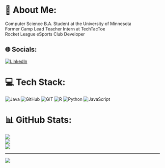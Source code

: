 # 💫 About Me:
Computer Science B.A. Student at the University of Minnesota<br>Former Camp Lead Teacher Intern at TechTacToe<br>Rocket League eSports Club Developer


## 🌐 Socials:
[![LinkedIn](https://img.shields.io/badge/LinkedIn-%230077B5.svg?logo=linkedin&logoColor=white)](https://linkedin.com/in/jacob-besore-835aaa238/) 

# 💻 Tech Stack:
![Java](https://img.shields.io/badge/java-%23ED8B00.svg?style=for-the-badge&logo=java&logoColor=white) ![GitHub](https://img.shields.io/badge/GitHub-%23121011.svg?style=for-the-badge&logo=github&logoColor=white) ![GIT](https://img.shields.io/badge/Git-fc6d26?style=for-the-badge&logo=git&logoColor=white) ![R](https://img.shields.io/badge/r-%23276DC3.svg?style=for-the-badge&logo=r&logoColor=white) ![Python](https://img.shields.io/badge/python-3670A0?style=for-the-badge&logo=python&logoColor=ffdd54) ![JavaScript](https://img.shields.io/badge/javascript-%23323330.svg?style=for-the-badge&logo=javascript&logoColor=%23F7DF1E)
# 📊 GitHub Stats:
![](https://github-readme-stats.vercel.app/api?username=Jaesore&theme=dark&hide_border=false&include_all_commits=false&count_private=false)<br/>
![](https://github-readme-streak-stats.herokuapp.com/?user=Jaesore&theme=dark&hide_border=false)<br/>
![](https://github-readme-stats.vercel.app/api/top-langs/?username=Jaesore&theme=dark&hide_border=false&include_all_commits=false&count_private=false&layout=compact)

---
[![](https://visitcount.itsvg.in/api?id=Jaesore&icon=0&color=0)](https://visitcount.itsvg.in)

<!-- Proudly created with GPRM ( https://gprm.itsvg.in ) -->
